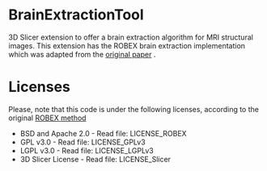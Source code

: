 # BrainExtractionTool

3D Slicer extension to offer a brain extraction algorithm for MRI structural images. This extension has the ROBEX brain extraction implementation which was adapted from the [original paper](http://dx.doi.org/10.1109/TMI.2011.2138152)
.

# Licenses

Please, note that this code is under the following licenses, according to the original [ROBEX method](https://www.nitrc.org/projects/robex/)

 * BSD and Apache 2.0 - Read file: LICENSE_ROBEX
 * GPL v3.0 - Read file: LICENSE_GPLv3
 * LGPL v3.0 - Read file: LICENSE_LGPLv3
 * 3D Slicer License - Read file: LICENSE_Slicer
